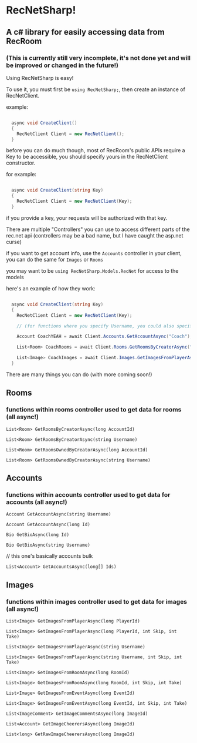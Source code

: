# RecNetSharp!
## A c# library for easily accessing data from RecRoom
### (This is currently still very incomplete, it's not done yet and will be improved or changed in the future!)

Using RecNetSharp is easy!

To use it, you must first be ```using RecNetSharp;```, then create an instance of RecNetClient.


example:
```cs

  async void CreateClient()
  {
    RecNetClient Client = new RecNetClient();
  }

```

before you can do much though, most of RecRoom's public APIs require a Key to be accessible, you should specify yours in the RecNetClient constructor.

for example:
```cs

  async void CreateClient(string Key)
  {
    RecNetClient Client = new RecNetClient(Key);
  }

```
if you provide a key, your requests will be authorized with that key.

There are multiple "Controllers" you can use to access different parts of the rec.net api
(controllers may be a bad name, but I have caught the asp.net curse)

if you want to get account info, use the ```Accounts``` controller in your client, you can do the same for ```Images``` or ```Rooms```

you may want to be ```using RecNetSharp.Models.RecNet``` for access to the models

here's an example of how they work:

```cs

  async void CreateClient(string Key)
  {
    RecNetClient Client = new RecNetClient(Key);

    // (for functions where you specify Username, you could also specify Id, same the otherway around as long as it's account id)

    Account CoachYEAH = await Client.Accounts.GetAccountAsync("Coach");

    List<Room> CoachRooms = await Client.Rooms.GetRoomsByCreatorAsync("Coach");

    List<Image> CoachImages = await Client.Images.GetImagesFromPlayerAsync("Coach");
  }

```

There are many things you can do (with more coming soon!)
## Rooms
### functions within rooms controller used to get data for rooms (all async!)
```List<Room> GetRoomsByCreatorAsync(long AccountId)``` 

```List<Room> GetRoomsByCreatorAsync(string Username)```

```List<Room> GetRoomsOwnedByCreatorAsync(long AccountId)```

```List<Room> GetRoomsOwnedByCreatorAsync(string Username)```

## Accounts
### functions within accounts controller used to get data for accounts (all async!)
```Account GetAccountAsync(string Username)```

```Account GetAccountAsync(long Id)```

```Bio GetBioAsync(long Id)```

```Bio GetBioAsync(string Username)```

// this one's basically accounts bulk

```List<Account> GetAccountsAsync(long[] Ids)```


## Images
### functions within images controller used to get data for images (all async!)
```List<Image> GetImagesFromPlayerAsync(long PlayerId)```

```List<Image> GetImagesFromPlayerAsync(long PlayerId, int Skip, int Take)```

```List<Image> GetImagesFromPlayerAsync(string Username)```

```List<Image> GetImagesFromPlayerAsync(string Username, int Skip, int Take)```

```List<Image> GetImagesFromRoomAsync(long RoomId)```

```List<Image> GetImagesFromRoomAsync(long RoomId, int Skip, int Take)```

```List<Image> GetImagesFromEventAsync(long EventId)```

```List<Image> GetImagesFromEventAsync(long EventId, int Skip, int Take)```

```List<ImageComment> GetImageCommentsAsync(long ImageId)```

```List<Account> GetImageCheerersAsync(long ImageId)```

```List<long> GetRawImageCheerersAsync(long ImageId)```
